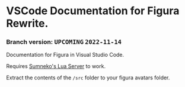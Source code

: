 # VSCode Documentation for Figura Rewrite.
### Branch version: <kbd>**UPCOMING**</kbd> <kbd>**2022-11-14**</kbd>

Documentation for Figura in Visual Studio Code.

Requires [Sumneko's Lua Server](https://marketplace.visualstudio.com/items?itemName=sumneko.lua) to work.

Extract the contents of the `/src` folder to your figura avatars folder.
